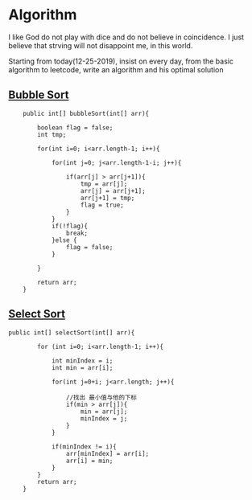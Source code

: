 # Algorithm
  I like God do not play with dice and do not believe in coincidence. I just believe that strving will not disappoint me, in this world. 
  
  Starting from today(12-25-2019), insist on every day, from the basic algorithm to leetcode, write an algorithm and his optimal solution

## [Bubble Sort](https://github.com/Gqijian/algorithm/blob/master/algorithm/src/main/java/com/gao/sort/BubbleSort.java)

```
    public int[] bubbleSort(int[] arr){

        boolean flag = false; 
        int tmp;

        for(int i=0; i<arr.length-1; i++){

            for(int j=0; j<arr.length-1-i; j++){

                if(arr[j] > arr[j+1]){
                    tmp = arr[j];
                    arr[j] = arr[j+1];
                    arr[j+1] = tmp;
                    flag = true;
                }
            }
            if(!flag){
                break;
            }else {
                flag = false;
            }

        }

        return arr;
    }
```

## [Select Sort](https://github.com/Gqijian/algorithm/blob/master/algorithm/src/main/java/com/gao/sort/SelectSort.java)

```
public int[] selectSort(int[] arr){

        for (int i=0; i<arr.length-1; i++){

            int minIndex = i;
            int min = arr[i];

            for(int j=0+i; j<arr.length; j++){

                //找出 最小值与他的下标
                if(min > arr[j]){
                    min = arr[j];
                    minIndex = j;
                }
            }

            if(minIndex != i){
                arr[minIndex] = arr[i];
                arr[i] = min;
            }
        }
        return arr;
    }
```
